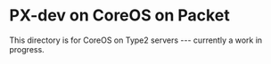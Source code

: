 # PX-dev on CoreOS on Packet

This directory is for CoreOS on Type2 servers --- currently a work in progress.
